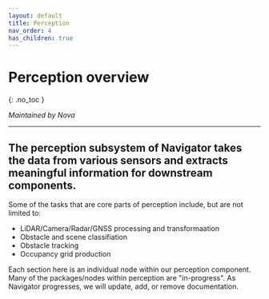 ```yaml
---
layout: default
title: Perception
nav_order: 4
has_children: true
---
```


# Perception overview
{: .no_toc }

*Maintained by Nova*

---

## The perception subsystem of Navigator takes the data from various sensors and extracts meaningful information for downstream components.

Some of the tasks that are core parts of perception include, but are not limited to:
- LiDAR/Camera/Radar/GNSS processing and transformaation
- Obstacle and scene classifiation
- Obstacle tracking
- Occupancy grid production

Each section here is an individual node within our perception component. Many of the packages/nodes within perception are "in-progress". As Navigator progresses, we will update, add, or remove documentation.





